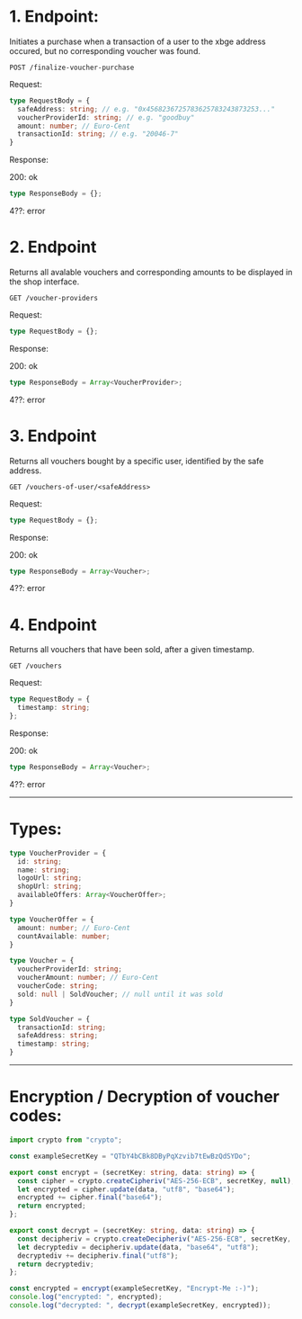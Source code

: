 # 1. Endpoint:

Initiates a purchase when a transaction of a user to the xbge address occured, but no corresponding voucher was found.

`POST /finalize-voucher-purchase`

Request:

```ts
type RequestBody = {
  safeAddress: string; // e.g. "0x4568236725783625783243873253..."
  voucherProviderId: string; // e.g. "goodbuy"
  amount: number; // Euro-Cent
  transactionId: string; // e.g. "20046-7"
}
```

Response:

200: ok
```ts
type ResponseBody = {};
```
4??: error

# 2. Endpoint

Returns all avalable vouchers and corresponding amounts to be displayed in the shop interface.

`GET /voucher-providers`

Request:

```ts
type RequestBody = {};
```

Response:

200: ok
```ts
type ResponseBody = Array<VoucherProvider>;
```

4??: error

# 3. Endpoint

Returns all vouchers bought by a specific user, identified by the safe address.

`GET /vouchers-of-user/<safeAddress>`

Request:

```ts
type RequestBody = {};
```

Response:

200: ok
```ts
type ResponseBody = Array<Voucher>;
```

4??: error

# 4. Endpoint

Returns all vouchers that have been sold, after a given timestamp.

`GET /vouchers`

Request:

```ts
type RequestBody = {
  timestamp: string;
};
```

Response:

200: ok
```ts
type ResponseBody = Array<Voucher>;
```

4??: error

-----------------------------------------------------------------


# Types:

```ts
type VoucherProvider = {
  id: string;
  name: string;
  logoUrl: string;
  shopUrl: string;
  availableOffers: Array<VoucherOffer>;
}

type VoucherOffer = {
  amount: number; // Euro-Cent
  countAvailable: number;
}

type Voucher = {
  voucherProviderId: string;
  voucherAmount: number; // Euro-Cent
  voucherCode: string;
  sold: null | SoldVoucher; // null until it was sold
}

type SoldVoucher = {
  transactionId: string;
  safeAddress: string;
  timestamp: string;
}
```

-----------------------------------------------------------------

# Encryption / Decryption of voucher codes:

```ts
import crypto from "crypto";

const exampleSecretKey = "QTbY4bCBk8DByPqXzvib7tEwBzQdSYDo";

export const encrypt = (secretKey: string, data: string) => {
  const cipher = crypto.createCipheriv("AES-256-ECB", secretKey, null);
  let encrypted = cipher.update(data, "utf8", "base64");
  encrypted += cipher.final("base64");
  return encrypted;
};

export const decrypt = (secretKey: string, data: string) => {
  const decipheriv = crypto.createDecipheriv("AES-256-ECB", secretKey, null);
  let decryptediv = decipheriv.update(data, "base64", "utf8");
  decryptediv += decipheriv.final("utf8");
  return decryptediv;
};

const encrypted = encrypt(exampleSecretKey, "Encrypt-Me :-)");
console.log("encrypted: ", encrypted);
console.log("decrypted: ", decrypt(exampleSecretKey, encrypted));
```
